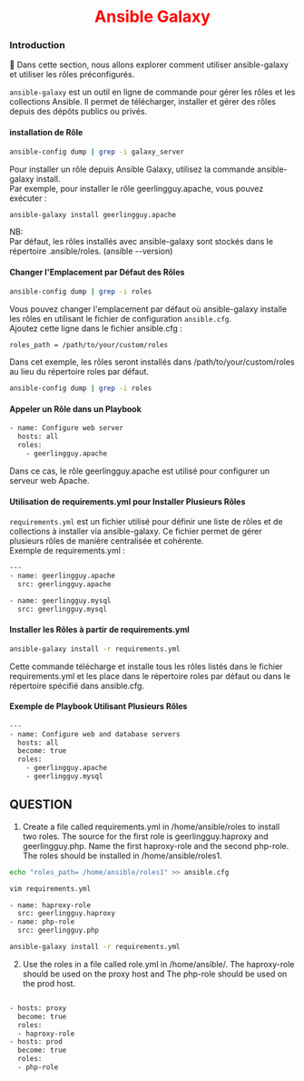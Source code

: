 <h1 align="center" style="color: red;">Ansible Galaxy</h1>

### Introduction
👋 Dans cette section, nous allons explorer comment utiliser ansible-galaxy et utiliser les rôles préconfigurés.  


`ansible-galaxy` est un outil en ligne de commande pour gérer les rôles et les collections Ansible. Il permet de télécharger, installer et gérer des rôles depuis des dépôts publics ou privés.  

#### installation de Rôle
``` bash
ansible-config dump | grep -i galaxy_server
```

Pour installer un rôle depuis Ansible Galaxy, utilisez la commande ansible-galaxy install.  
Par exemple, pour installer le rôle geerlingguy.apache, vous pouvez exécuter :
``` bash
ansible-galaxy install geerlingguy.apache
```

NB:  
Par défaut, les rôles installés avec ansible-galaxy sont stockés dans le répertoire .ansible/roles. (ansible --version)  
#### Changer l'Emplacement par Défaut des Rôles
``` bash
ansible-config dump | grep -i roles
```

Vous pouvez changer l'emplacement par défaut où ansible-galaxy installe les rôles en utilisant le fichier de configuration `ansible.cfg`.  
Ajoutez cette ligne dans le fichier ansible.cfg :
``` bash
roles_path = /path/to/your/custom/roles
```

Dans cet exemple, les rôles seront installés dans /path/to/your/custom/roles au lieu du répertoire roles par défaut. 
``` bash
ansible-config dump | grep -i roles
``` 
#### Appeler un Rôle dans un Playbook
``` bash
- name: Configure web server
  hosts: all
  roles:
    - geerlingguy.apache
```

Dans ce cas, le rôle geerlingguy.apache est utilisé pour configurer un serveur web Apache.
#### Utilisation de requirements.yml pour Installer Plusieurs Rôles
`requirements.yml` est un fichier utilisé pour définir une liste de rôles et de collections à installer via ansible-galaxy. Ce fichier permet de gérer plusieurs rôles de manière centralisée et cohérente.  
Exemple de requirements.yml :


``` bash 
---
- name: geerlingguy.apache
  src: geerlingguy.apache

- name: geerlingguy.mysql
  src: geerlingguy.mysql

```

#### Installer les Rôles à partir de requirements.yml

``` bash 
ansible-galaxy install -r requirements.yml
```

Cette commande télécharge et installe tous les rôles listés dans le fichier requirements.yml et les place dans le répertoire roles par défaut ou dans le répertoire spécifié dans ansible.cfg.
#### Exemple de Playbook Utilisant Plusieurs Rôles
``` bash 
---
- name: Configure web and database servers
  hosts: all
  become: true
  roles:
    - geerlingguy.apache
    - geerlingguy.mysql
```

## QUESTION
1. Create a file called requirements.yml in /home/ansible/roles to install two roles. The source for the first role is geerlingguy.haproxy and geerlingguy.php. Name the first haproxy-role and the second php-role. The roles should be installed in /home/ansible/roles1.

``` bash 
echo "roles_path= /home/ansible/roles1" >> ansible.cfg
```

``` bash 
vim requirements.yml
```
``` bash 
- name: haproxy-role
  src: geerlingguy.haproxy
- name: php-role
  src: geerlingguy.php
```

``` bash 
ansible-galaxy install -r requirements.yml
```

2. Use the roles in a file called role.yml in /home/ansible/. 
The haproxy-role should be used on the proxy host and The php-role should be used on the prod host.
``` bash 

- hosts: proxy
  become: true
  roles:
  - haproxy-role
- hosts: prod
  become: true
  roles:
  - php-role
```
